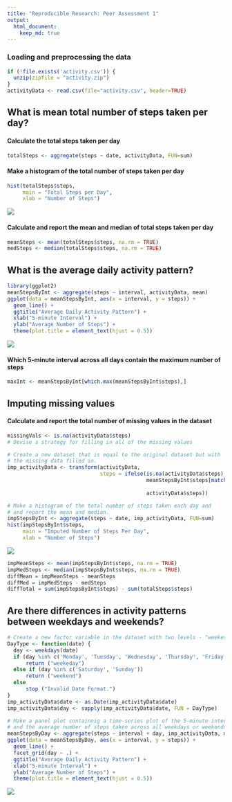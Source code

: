 ```yaml
---
title: "Reproducible Research: Peer Assessment 1"
output: 
  html_document:
    keep_md: true
---
```


### Loading and preprocessing the data

```r
if (!file.exists('activity.csv')) {
  unzip(zipfile = "activity.zip")
}
activityData <- read.csv(file="activity.csv", header=TRUE)
```

## What is mean total number of steps taken per day?
#### Calculate the total steps taken per day


```r
totalSteps <- aggregate(steps ~ date, activityData, FUN=sum)
```

#### Make a histogram of the total number of steps taken per day

```r
hist(totalSteps$steps,
     main = "Total Steps per Day",
     xlab = "Number of Steps")
```

![](PA1_files/figure-html/unnamed-chunk-3-1.png)<!-- -->

#### Calculate and report the mean and median of total steps taken per day

```r
meanSteps <- mean(totalSteps$steps, na.rm = TRUE)
medSteps <- median(totalSteps$steps, na.rm = TRUE)
```

## What is the average daily activity pattern?


```r
library(ggplot2)
meanStepsByInt <- aggregate(steps ~ interval, activityData, mean)
ggplot(data = meanStepsByInt, aes(x = interval, y = steps)) +
  geom_line() +
  ggtitle("Average Daily Activity Pattern") +
  xlab("5-minute Interval") +
  ylab("Average Number of Steps") +
  theme(plot.title = element_text(hjust = 0.5))
```

![](PA1_files/figure-html/unnamed-chunk-5-1.png)<!-- -->

#### Which 5-minute interval across all days contain the maximum number of steps

```r
maxInt <- meanStepsByInt[which.max(meanStepsByInt$steps),]
```

## Imputing missing values

#### Calculate and report the total number of missing values in the dataset

```r
missingVals <- is.na(activityData$steps)
# Devise a strategy for filling in all of the missing values
```


```r
# Create a new dataset that is equal to the original dataset but with 
# the missing data filled in.
imp_activityData <- transform(activityData,
                              steps = ifelse(is.na(activityData$steps),
                                             meanStepsByInt$steps[match(activityData$interval, 
                                                                        meanStepsByInt$interval)],
                                             activityData$steps))

# Make a histogram of the total number of steps taken each day and
# and report the mean and median.
impStepsByInt <- aggregate(steps ~ date, imp_activityData, FUN=sum)
hist(impStepsByInt$steps,
     main = "Imputed Number of Steps Per Day",
     xlab = "Number of Steps")
```

![](PA1_files/figure-html/unnamed-chunk-8-1.png)<!-- -->


```r
impMeanSteps <- mean(impStepsByInt$steps, na.rm = TRUE)
impMedSteps <- median(impStepsByInt$steps, na.rm = TRUE)
diffMean = impMeanSteps - meanSteps
diffMed = impMedSteps - medSteps
diffTotal = sum(impStepsByInt$steps) - sum(totalSteps$steps)
```

## Are there differences in activity patterns between weekdays and weekends?

```r
# Create a new factor variable in the dataset with two levels - "weekend" and "weekday"
DayType <- function(date) {
  day <- weekdays(date)
  if (day %in% c('Monday', 'Tuesday', 'Wednesday', 'Thursday', 'Friday'))
      return ("weekeday")
  else if (day %in% c('Saturday', 'Sunday'))
      return ("weekend")
  else
      stop ("Invalid Date Format.")
}
imp_activityData$date <- as.Date(imp_activityData$date)
imp_activityData$day <- sapply(imp_activityData$date, FUN = DayType)

# Make a panel plot containnig a time-series plot of the 5-minute interval
# and the average number of steps taken across all weekdays or weekends
meanStepsByDay <- aggregate(steps ~ interval + day, imp_activityData, mean)
ggplot(data = meanStepsByDay, aes(x = interval, y = steps)) + 
  geom_line() +
  facet_grid(day ~ .) +
  ggtitle("Average Daily Activity Pattern") +
  xlab("5-minute Interval") +
  ylab("Average Number of Steps") +
  theme(plot.title = element_text(hjust = 0.5))
```

![](PA1_files/figure-html/unnamed-chunk-10-1.png)<!-- -->

